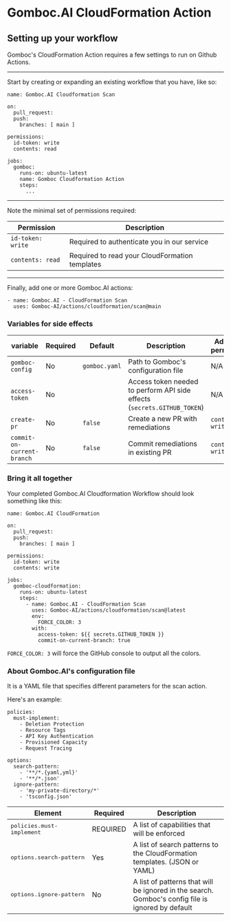 # Gomboc.AI CloudFormation Action

## Setting up your workflow

Gomboc's CloudFormation Action requires a few settings to run on Github Actions.

---

Start by creating or expanding an existing workflow that you have, like so:

```
name: Gomboc.AI Cloudformation Scan

on:
  pull_request:
  push:
    branches: [ main ]

permissions:
  id-token: write
  contents: read

jobs:
  gomboc:
    runs-on: ubuntu-latest
    name: Gomboc Cloudformation Action
    steps:
      ...
```

---

Note the minimal set of permissions required:

| Permission | Description |
| --- | --- |
| `id-token: write` | Required to authenticate you in our service |
| `contents: read` | Required to read your CloudFormation templates |

---

Finally, add one or more Gomboc.AI actions:

```
- name: Gomboc.AI - CloudFormation Scan
  uses: Gomboc-AI/actions/cloudformation/scan@main
```

### Variables for side effects

| variable | Required | Default | Description | Additional permissions |
| --- | --- | --- | --- | --- |
| `gomboc-config` | No |  `gomboc.yaml` | Path to Gomboc's configuration file | N/A |
| `access-token` | No |   | Access token needed to perform API side effects (`secrets.GITHUB_TOKEN`) | N/A |
| `create-pr` | No |  `false` | Create a new PR with remediations | `contents: write` |
| `commit-on-current-branch` | No |  `false` | Commit remediations in existing PR | `contents: write` |

### Bring it all together

Your completed Gomboc.AI Cloudformation Workflow should look something like this:

```
name: Gomboc.AI CloudFormation

on:
  pull_request:
  push:
    branches: [ main ]

permissions:
  id-token: write
  contents: write

jobs:
  gomboc-cloudformation:
    runs-on: ubuntu-latest
    steps:
      - name: Gomboc.AI - CloudFormation Scan
        uses: Gomboc-AI/actions/cloudformation/scan@latest
        env:
          FORCE_COLOR: 3
        with:
          access-token: ${{ secrets.GITHUB_TOKEN }} 
          commit-on-current-branch: true
```

`FORCE_COLOR: 3` will force the GitHub console to output all the colors.

### About Gomboc.AI's configuration file

It is a YAML file that specifies different parameters for the scan action.

Here's an example:

```
policies: 
  must-implement:
    - Deletion Protection
    - Resource Tags
    - API Key Authentication
    - Provisioned Capacity
    - Request Tracing

options:
  search-pattern:
    - '**/*.{yaml,yml}'
    - '**/*.json'
  ignore-pattern:
    - 'my-private-directory/*'
    - 'tsconfig.json'
```

| Element | Required | Description |
| --- | --- | --- |
| <kbd>policies.must-implement</kbd> | REQUIRED | A list of capabilities that will be enforced |
| <kbd>options.search&#x2011;pattern</kbd> | Yes |  A list of search patterns to the CloudFormation templates. (JSON or YAML) |
| <kbd>options.ignore&#x2011;pattern</kbd> | No |  A list of patterns that will be ignored in the search. Gomboc's config file is ignored by default |
